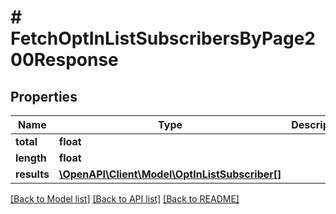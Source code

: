 # # FetchOptInListSubscribersByPage200Response

## Properties

Name | Type | Description | Notes
------------ | ------------- | ------------- | -------------
**total** | **float** |  |
**length** | **float** |  |
**results** | [**\OpenAPI\Client\Model\OptInListSubscriber[]**](OptInListSubscriber.md) |  |

[[Back to Model list]](../../README.md#models) [[Back to API list]](../../README.md#endpoints) [[Back to README]](../../README.md)

